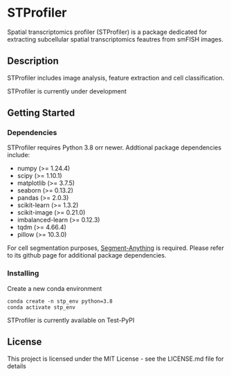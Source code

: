 # STProfiler

Spatial transcriptomics profiler (STProfiler) is a package dedicated for extracting subcellular spatial transcriptomics feautres from smFISH images. 

## Description

STProfiler includes image analysis, feature extraction and cell classification.

STProfiler is currently under development

## Getting Started

### Dependencies

STProfiler requires Python 3.8 orr newer. Addtional package dependencies include:

* numpy (>= 1.24.4)
* scipy (>= 1.10.1)
* matplotlib (>= 3.7.5)
* seaborn (>= 0.13.2)
* pandas (>= 2.0.3)
* scikit-learn (>= 1.3.2)
* scikit-image (>= 0.21.0)
* imbalanced-learn (>= 0.12.3)
* tqdm (>= 4.66.4)
* pillow (>= 10.3.0)

For cell segmentation purposes, [Segment-Anything](https://github.com/facebookresearch/segment-anything) is required. Please refer to its github page for additional package dependencies.

### Installing

Create a new conda environment

```
conda create -n stp_env python=3.8
conda activate stp_env
```

STProfiler is currently available on Test-PyPI


## License

This project is licensed under the MIT License - see the LICENSE.md file for details

